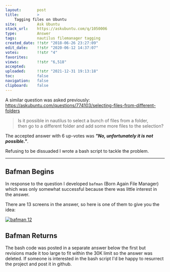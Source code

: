 ```yaml
---
layout:       post
title:        >
    Tagging files on Ubuntu
site:         Ask Ubuntu
stack_url:    https://askubuntu.com/q/1050006
type:         Answer
tags:         nautilus filemanager tagging
created_date: !!str "2018-06-26 23:27:09"
edit_date:    !!str "2020-06-12 14:37:07"
votes:        !!str "4"
favorites:    
views:        !!str "6,518"
accepted:     
uploaded:     !!str "2021-12-31 19:13:18"
toc:          false
navigation:   false
clipboard:    false
---
```


A similar question was asked previously: https://askubuntu.com/questions/774103/selecting-files-from-different-folders

> Is it possible in nautilus to select a bunch of files from a folder,  
> then go to a different folder and add some more files to the selection?  

The accepted answer with 6 up-votes was ***"No, unfortunately it is not possible."***.

Refusing to be dissuaded I wrote a bash script to tackle the problem.

----------

## Bafman Begins

In response to the question I developed `bafman` (Born Again File Manager) which was only somewhat successful because there was little interest in the answer.

There are 13 screens in the answer, so here is one of them to give you the idea:

[![bafman 12][12]][12]

## Bafman Returns

The bash code was posted in a separate answer below the first but revisions made it too large to fit within the 30K limit so the answer was deleted. If someone is interested in the bash script I'd be happy to resurrect the project and post it in github.



  [12]: https://i.stack.imgur.com/Atvwd.png
